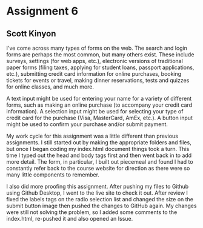 # Assignment 6
## Scott Kinyon

I've come across many types of forms on the web. The search and login forms are perhaps the most common, but many others exist. These include surveys, settings (for web apps, etc.), electronic versions of traditional paper forms (filing taxes, applying for student loans, passport applications, etc.), submitting credit card information for online purchases, booking tickets for events or travel, making dinner reservations, tests and quizzes for online classes, and much more.

A text input might be used for entering your name for a variety of different forms, such as making an online purchase (to accompany your credit card information). A selection input might be used for selecting your type of credit card for the purchase (Visa, MasterCard, AmEx, etc.). A button input might be used to confirm your purchase and/or submit payment.

My work cycle for this assignment was a little different than previous assignments. I still started out by making the appropriate folders and files, but once I began coding my index.html document things took a turn. This time I typed out the head and body tags first and then went back in to add more detail. The form, in particular, I built out piecemeal and found I had to constantly refer back to the course website for direction as there were so many little components to remember.

I also did more proofing this assignment. After pushing my files to Github using Github Desktop, I went to the live site to check it out. After review I fixed the labels tags on the radio selection list and changed the size on the submit button image then pushed the changes to GitHub again.  My changes were still not solving the problem, so I added some comments to the index.html, re-pushed it and also opened an Issue.
